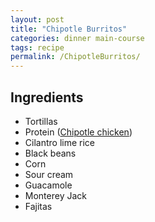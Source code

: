 ```yaml
---
layout: post
title: "Chipotle Burritos"
categories: dinner main-course
tags: recipe
permalink: /ChipotleBurritos/
---
```


## Ingredients

- Tortillas
- Protein ([Chipotle chicken](/ChipotleChicken/))
- Cilantro lime rice
- Black beans
- Corn
- Sour cream
- Guacamole
- Monterey Jack
- Fajitas
